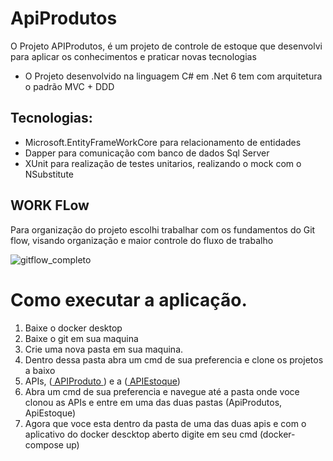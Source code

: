 # ApiProdutos

<p>O Projeto APIProdutos, é um projeto de controle de estoque que desenvolvi para aplicar os conhecimentos e praticar novas tecnologias</p>

<ul>
  <li> O Projeto desenvolvido na linguagem C# em .Net 6 tem com arquitetura o padrão MVC + DDD </li>
</ul>
  
## Tecnologias:  
<ul>
  <li> Microsoft.EntityFrameWorkCore para relacionamento de entidades</li>
  <li>Dapper para comunicação com banco de dados Sql Server</li>
  <li>XUnit para realização de testes unitarios, realizando o mock com o NSubstitute</li>
</ul>


   ## WORK FLow  
  <p> Para organização do projeto escolhi trabalhar com os fundamentos do Git flow, visando organização e maior controle do fluxo de trabalho <br>
   </p>

   ![gitflow_completo](https://github.com/VladNeres/ApiProdutos/assets/92832133/16d2c286-9999-4393-a6a9-52a0ceef28a3)


# Como executar a aplicação.

<ol>
<li> Baixe o docker desktop </li>
<li> Baixe o git em sua maquina </li>
<li> Crie uma nova pasta em sua maquina.</li>
<li> Dentro dessa pasta abra um cmd de sua preferencia e clone os projetos a baixo </li>
<li> APIs, (<a href="https://github.com/VladNeres/ApiProdutos"> APIProduto </a>) e a (<a href="https://github.com/VladNeres/ApiEstoque"> APIEstoque</a>) </li>
<li> Abra um cmd de sua preferencia e navegue até a pasta onde voce clonou as APIs e entre em uma das duas pastas (ApiProdutos, ApiEstoque)</li>
<li> Agora que voce esta dentro da pasta de uma das duas apis e com o aplicativo do docker descktop aberto digite em seu cmd (docker-compose up)</li>
</ol>
